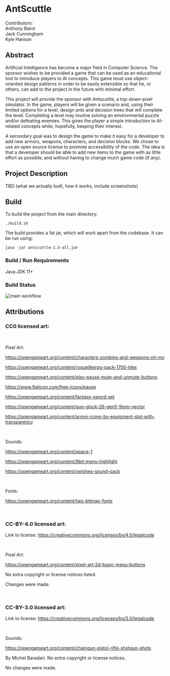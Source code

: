# AntScuttle

Contributors:<br>
Anthony Baird<br>
Jack Cunningham<br>
Kyle Hanson<br>

## Abstract
Artificial Intelligence has become a major field in Computer Science. The sponsor wishes to be
provided a game that can be used as an educational tool to introduce players to AI concepts. This
game must use object-oriented design patterns in order to be easily extensible so that he, or others,
can add to the project in the future with minimal effort.

This project will provide the sponsor with Antscuttle, a top-down-pixel simulator. In the game,
players will be given a scenario and, using their limited options for a level, design ants and decision
trees that will complete the level. Completing a level may involve solving an environmental puzzle
and/or defeating enemies. This gives the player a simple introduction to AI-related concepts while,
hopefully, keeping their interest.

A secondary goal was to design the game to make it easy for a developer to add new armors, weapons,
characters, and decision blocks. We chose to use an open source license to promote accessibility of
the code. The idea is that a developer should be able to add new items to the game with as little 
effort as possible, and without having to change much game code (if any).

## Project Description

TBD (what we actually built, how it works, include screenshots)

## Build
To build the project from the main directory:
```
./build.sh
```

The build provides a fat jar, which will work apart from the codebase. It can be run using:
```
java -jar antscuttle-1.5-all.jar
```

### Build / Run Requirements
Java JDK 11+

### Build Status
![main workflow](https://github.com/cs481-ekh/s23-scuttlers/actions/workflows/main.yml/badge.svg)

## Attributions

### CC0 licensed art:

<br>

Pixel Art:

https://opengameart.org/content/characters-zombies-and-weapons-oh-my

https://opengameart.org/content/roguelikerpg-pack-1700-tiles

https://opengameart.org/content/play-pause-mute-and-unmute-buttons

https://www.flaticon.com/free-icons/pause

https://opengameart.org/content/fantasy-sword-set

https://opengameart.org/content/gun-glock-26-gen5-9mm-vector

https://opengameart.org/content/armor-icons-by-equipment-slot-with-transparency

<br>

Sounds:

https://opengameart.org/content/space-1

https://opengameart.org/content/8bit-menu-highlight

https://opengameart.org/content/swishes-sound-pack

<br>

Fonts: 

https://opengameart.org/content/two-bitmap-fonts

<br>

### CC-BY-4.0 licensed art:

Link to license: https://creativecommons.org/licenses/by/4.0/legalcode

<br>

Pixel Art:

https://opengameart.org/content/pixel-art-2d-basic-menu-buttons

No extra copyright or license notices listed.

Changes were made.

<br>

### CC-BY-3.0 licensed art:

Link to license: https://creativecommons.org/licenses/by/3.0/legalcode

<br>

Sounds:

https://opengameart.org/content/chaingun-pistol-rifle-shotgun-shots

By Michel Baradari. No extra copyright or license notices.

No changes were made.
